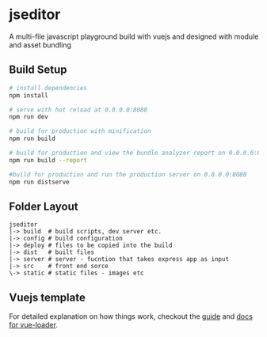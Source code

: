 # jseditor

A multi-file javascript playground build with vuejs and designed with module and asset bundling

## Build Setup

``` bash
# install dependencies
npm install

# serve with hot reload at 0.0.0.0:8080
npm run dev

# build for production with minification
npm run build

# build for production and view the bundle analyzer report on 0.0.0.0:8081
npm run build --report

#build for production and run the production server on 0.0.0.0:8080
npm run distserve
```

## Folder Layout

```
jseditor
|-> build  # build scripts, dev server etc. 
|-> config # build configuration
|-> deploy # files to be copied into the build
|-> dist   # built files
|-> server # server - fucntion that takes express app as input
|-> src    # front end sorce
\-> static # static files - images etc
```

## Vuejs template

For detailed explanation on how things work, checkout the [guide](http://vuejs-templates.github.io/webpack/) and [docs for vue-loader](http://vuejs.github.io/vue-loader).
